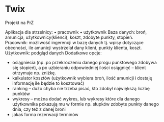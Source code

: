 # Twix
Projekt na PrZ

Aplikacja dla strzelnicy:
•	pracownik
•	użytkownik
Baza danych: broń, amunicja, użytkownicy(klienci), koszt, zdobyte punkty, stopień.  
Pracownik: możliwość ingerencji w bazę danych tj. wpisy dotyczące obecności, ile amunicji wystrzelał dany klient, punkty klienta, koszt. 
Użytkownik: podgląd danych
Dodatkowe opcje: 
- osiągniecia (np. po przekroczeniu danego progu punktowego zdobywa się stopień), a po uzbieraniu odpowiedniej ilości osiągnięć – klient otrzymuje np. zniżkę.
- kalkulator kosztów (użytkownik wybiera broń, ilość amunicji i dostaję informację ile będzie to kosztować)
- ranking – dużo chyba nie trzeba pisać, kto zdobył największą liczbę punktów
- wykresy – można dodać wykres, lub wykresy które dla danego użytkownika pokazują mu w formie np. słupków zdobyte punkty danego dnia, czy też z danej broni
- jakaś forma rezerwacji terminów
